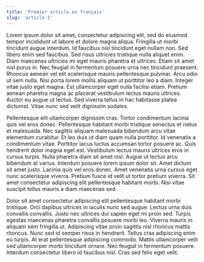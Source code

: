 ```yaml
---
title: 'Premier article en français'
slug: 'article-1'
---
```


Lorem ipsum dolor sit amet, consectetur adipiscing elit, sed do eiusmod tempor incididunt ut labore et dolore magna aliqua. Fringilla ut morbi tincidunt augue interdum. Id faucibus nisl tincidunt eget nullam non. Sed libero enim sed faucibus. Sed risus ultricies tristique nulla aliquet enim. Diam maecenas ultricies mi eget mauris pharetra et ultrices. Etiam sit amet nisl purus in. Nec feugiat in fermentum posuere urna nec tincidunt praesent. Rhoncus aenean vel elit scelerisque mauris pellentesque pulvinar. Arcu odio ut sem nulla. Nisi porta lorem mollis aliquam ut porttitor leo a diam. Integer vitae justo eget magna. Est ullamcorper eget nulla facilisi etiam. Pretium aenean pharetra magna ac placerat vestibulum lectus mauris ultrices. Auctor eu augue ut lectus. Sed viverra tellus in hac habitasse platea dictumst. Vitae nunc sed velit dignissim sodales.

Pellentesque elit ullamcorper dignissim cras. Tortor condimentum lacinia quis vel eros donec. Pellentesque habitant morbi tristique senectus et netus et malesuada. Nec sagittis aliquam malesuada bibendum arcu vitae elementum curabitur. Et leo duis ut diam quam nulla porttitor. Id venenatis a condimentum vitae. Porttitor lacus luctus accumsan tortor posuere ac. Quis hendrerit dolor magna eget est. Vestibulum lectus mauris ultrices eros in cursus turpis. Nulla pharetra diam sit amet nisl. Augue ut lectus arcu bibendum at varius. Interdum posuere lorem ipsum dolor sit. Amet dictum sit amet justo. Lacinia quis vel eros donec. Amet venenatis urna cursus eget nunc scelerisque viverra. Pretium fusce id velit ut tortor pretium viverra. Sit amet consectetur adipiscing elit pellentesque habitant morbi. Nisi vitae suscipit tellus mauris a diam maecenas sed.

Dolor sit amet consectetur adipiscing elit pellentesque habitant morbi tristique. Orci dapibus ultrices in iaculis nunc sed augue. Lectus urna duis convallis convallis. Justo nec ultrices dui sapien eget mi proin sed. Turpis egestas maecenas pharetra convallis posuere morbi leo. Viverra mauris in aliquam sem fringilla ut. Adipiscing vitae proin sagittis nisl rhoncus mattis rhoncus. Nunc sed id semper risus in hendrerit. Tellus cras adipiscing enim eu turpis. At erat pellentesque adipiscing commodo. Mattis ullamcorper velit sed ullamcorper morbi tincidunt ornare. Nec feugiat in fermentum posuere. Interdum consectetur libero id faucibus nisl. Cras sed felis eget velit.